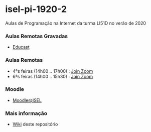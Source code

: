 # isel-pi-1920-2
Aulas de Programação na Internet da turma LI51D no verão de 2020

### Aulas Remotas Gravadas
* [Educast](https://educast.fccn.pt/vod/channels/k0qyf9nr4)

### Aulas Remotas
* 4ªs feiras (14h00 .. 17h00) : [Join Zoom](https://videoconf-colibri.zoom.us/j/349356013)
* 6ªs feiras (14h00 .. 15h30) : [Join Zoom](https://videoconf-colibri.zoom.us/j/246125858)

### Moodle
* [Moodle@ISEL](https://1920moodle.isel.pt/course/view.php?id=5032)

### Mais informação
* [Wiki](https://github.com/jtrindade/isel-pi-1920-2/wiki) deste repositório
